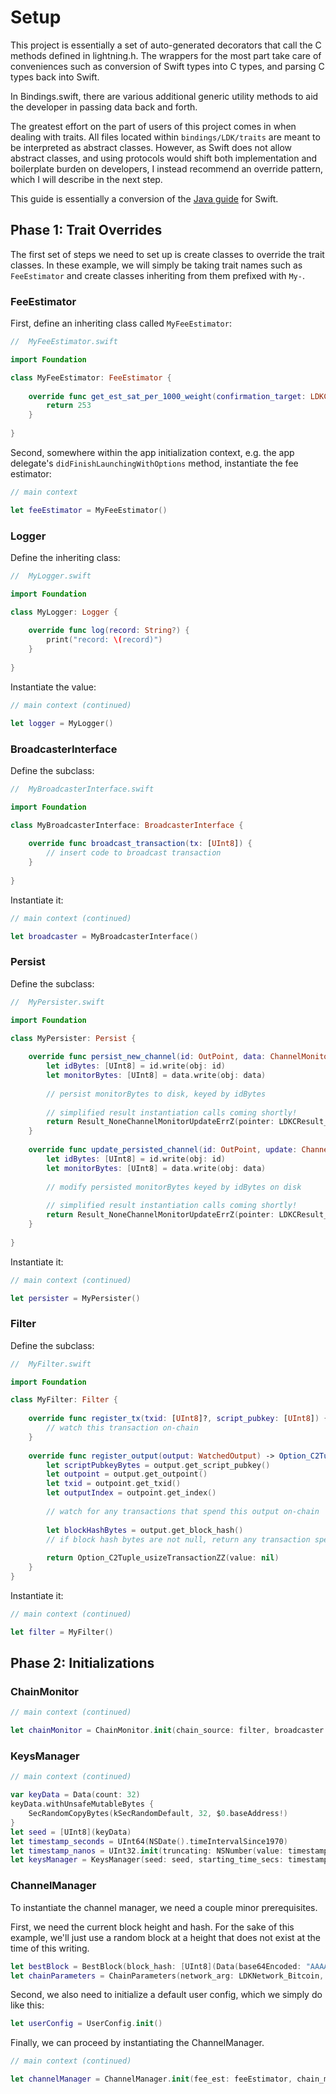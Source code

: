 # Setup

This project is essentially a set of auto-generated decorators that call the C methods
defined in lightning.h. The wrappers for the most part take care of conveniences such
as conversion of Swift types into C types, and parsing C types back into Swift.

In Bindings.swift, there are various additional generic utility methods to aid the 
developer in passing data back and forth.

The greatest effort on the part of users of this project comes in when dealing with 
traits. All files located within `bindings/LDK/traits` are meant to be interpreted as
abstract classes. However, as Swift does not allow abstract classes, and using protocols
would shift both implementation and boilerplate burden on developers, I instead recommend
an override pattern, which I will describe in the next step.

This guide is essentially a conversion of the [Java guide](https://lightningdevkit.org/docs/build_node)
for Swift.

## Phase 1: Trait Overrides

The first set of steps we need to set up is create classes to override the trait classes.
In these example, we will simply be taking trait names such as `FeeEstimator` and
create classes inheriting from them prefixed with `My-`.

### FeeEstimator

First, define an inheriting class called `MyFeeEstimator`:

```swift
//  MyFeeEstimator.swift

import Foundation

class MyFeeEstimator: FeeEstimator {
    
    override func get_est_sat_per_1000_weight(confirmation_target: LDKConfirmationTarget) -> UInt32 {
        return 253
    }
    
}
```

Second, somewhere within the app initialization context, e.g. the app delegate's 
`didFinishLaunchingWithOptions` method, instantiate the fee estimator:

```swift
// main context

let feeEstimator = MyFeeEstimator()
```

### Logger

Define the inheriting class:

```swift
//  MyLogger.swift

import Foundation

class MyLogger: Logger {
    
    override func log(record: String?) {
        print("record: \(record)")
    }
    
}
```

Instantiate the value:

```swift
// main context (continued)

let logger = MyLogger()
```

### BroadcasterInterface

Define the subclass:

```swift
//  MyBroadcasterInterface.swift

import Foundation

class MyBroadcasterInterface: BroadcasterInterface {
    
    override func broadcast_transaction(tx: [UInt8]) {
        // insert code to broadcast transaction
    }
    
}
```

Instantiate it:

```swift
// main context (continued)

let broadcaster = MyBroadcasterInterface()
```

### Persist

Define the subclass:

```swift
//  MyPersister.swift

import Foundation

class MyPersister: Persist {
    
    override func persist_new_channel(id: OutPoint, data: ChannelMonitor) -> Result_NoneChannelMonitorUpdateErrZ {
        let idBytes: [UInt8] = id.write(obj: id)
        let monitorBytes: [UInt8] = data.write(obj: data)
        
        // persist monitorBytes to disk, keyed by idBytes
        
        // simplified result instantiation calls coming shortly!
        return Result_NoneChannelMonitorUpdateErrZ(pointer: LDKCResult_NoneChannelMonitorUpdateErrZ())
    }
    
    override func update_persisted_channel(id: OutPoint, update: ChannelMonitorUpdate, data: ChannelMonitor) -> Result_NoneChannelMonitorUpdateErrZ {
        let idBytes: [UInt8] = id.write(obj: id)
        let monitorBytes: [UInt8] = data.write(obj: data)
        
        // modify persisted monitorBytes keyed by idBytes on disk
        
        // simplified result instantiation calls coming shortly!
        return Result_NoneChannelMonitorUpdateErrZ(pointer: LDKCResult_NoneChannelMonitorUpdateErrZ())
    }
    
}
```

Instantiate it:

```swift
// main context (continued)

let persister = MyPersister()
```

### Filter

Define the subclass:

```swift
//  MyFilter.swift

import Foundation

class MyFilter: Filter {
    
    override func register_tx(txid: [UInt8]?, script_pubkey: [UInt8]) {
        // watch this transaction on-chain
    }
    
    override func register_output(output: WatchedOutput) -> Option_C2Tuple_usizeTransactionZZ {
        let scriptPubkeyBytes = output.get_script_pubkey()
        let outpoint = output.get_outpoint()
        let txid = outpoint.get_txid()
        let outputIndex = outpoint.get_index()
        
        // watch for any transactions that spend this output on-chain
        
        let blockHashBytes = output.get_block_hash()
        // if block hash bytes are not null, return any transaction spending the output that is found in the corresponding block along with its index
        
        return Option_C2Tuple_usizeTransactionZZ(value: nil)
    }
}
```

Instantiate it:

```swift
// main context (continued)

let filter = MyFilter()
```

## Phase 2: Initializations

### ChainMonitor

```swift
// main context (continued)

let chainMonitor = ChainMonitor.init(chain_source: filter, broadcaster: broadcaster, logger: logger, feeest: feeEstimator, persister: persister)
```

### KeysManager

```swift
// main context (continued)

var keyData = Data(count: 32)
keyData.withUnsafeMutableBytes {
	SecRandomCopyBytes(kSecRandomDefault, 32, $0.baseAddress!)
}
let seed = [UInt8](keyData)
let timestamp_seconds = UInt64(NSDate().timeIntervalSince1970)
let timestamp_nanos = UInt32.init(truncating: NSNumber(value: timestamp_seconds * 1000 * 1000))
let keysManager = KeysManager(seed: seed, starting_time_secs: timestamp_seconds, starting_time_nanos: timestamp_nanos)
```

### ChannelManager

To instantiate the channel manager, we need a couple minor prerequisites.

First, we need the current block height and hash. For the sake of this example, we'll just use
a random block at a height that does not exist at the time of this writing.

```swift
let bestBlock = BestBlock(block_hash: [UInt8](Data(base64Encoded: "AAAAAAAAAAAABe5Xh25D12zkQuLAJQbBeLoF1tEQqR8=")!), height: 700123)
let chainParameters = ChainParameters(network_arg: LDKNetwork_Bitcoin, best_block_arg: bestBlock)
```

Second, we also need to initialize a default user config, which we simply do like this:

```swift
let userConfig = UserConfig.init()
```

Finally, we can proceed by instantiating the ChannelManager.

```swift
// main context (continued)

let channelManager = ChannelManager.init(fee_est: feeEstimator, chain_monitor: chainMonitor.as_Watch(), tx_broadcaster: broadcaster, logger: logger, keys_manager: keysManager.as_KeysInterface(), config: userConfig, params: chainParameters)
```
